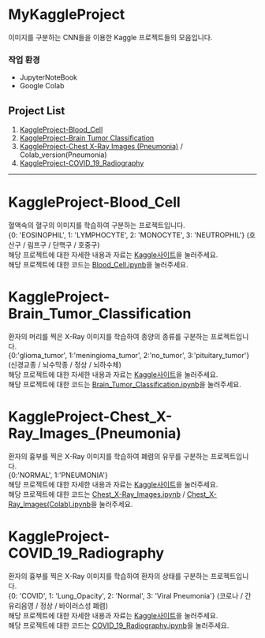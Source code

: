 # MyKaggleProject

이미지를 구분하는 CNN들을 이용한 Kaggle 프로젝트들의 모음입니다.

### 작업 환경
- JupyterNoteBook
- Google Colab

## Project List

1. [KaggleProject-Blood_Cell](#KaggleProject-Blood_Cell)
2. [KaggleProject-Brain Tumor Classification](#KaggleProject-Brain_Tumor_Classification)
3. [KaggleProject-Chest X-Ray Images (Pneumonia)](#KaggleProject-Chest_X-Ray_Images_(Pneumonia)) / Colab_version(Pneumonia)
4. [KaggleProject-COVID_19_Radiography](#KaggleProject-COVID_19_Radiography)

---

# KaggleProject-Blood_Cell
혈액속의 혈구의 이미지를 학습하여 구분하는 프로젝트입니다. </br>
{0: 'EOSINOPHIL', 1: 'LYMPHOCYTE', 2: 'MONOCYTE', 3: 'NEUTROPHIL'} (호산구 / 림프구 / 단핵구 / 호중구) </br>
해당 프로젝트에 대한 자세한 내용과 자료는 [Kaggle사이트](https://www.kaggle.com/datasets/paultimothymooney/blood-cells)을 눌러주세요. </br>
해당 프로젝트에 대한 코드는 [Blood_Cell.ipynb](https://github.com/kimdohyun0001/MyKaggleProject/blob/master/KaggleProject_Blood_Cell.ipynb)을 눌러주세요.

# KaggleProject-Brain_Tumor_Classification
환자의 머리를 찍은 X-Ray 이미지를 학습하여 종양의 종류를 구분하는 프로젝트입니다. </br>
{0:'glioma_tumor', 1:'meningioma_tumor', 2:'no_tumor', 3:'pituitary_tumor'} (신경교종 / 뇌수막종 / 정상 / 뇌하수체) </br>
해당 프로젝트에 대한 자세한 내용과 자료는 [Kaggle사이트](https://www.kaggle.com/datasets/sartajbhuvaji/brain-tumor-classification-mri?select=Training)을 눌러주세요. </br>
해당 프로젝트에 대한 코드는 [Brain_Tumor_Classification.ipynb](https://github.com/kimdohyun0001/MyKaggleProject/blob/master/KaggleProject-Brain%20Tumor%20Classification.ipynb)을 눌러주세요.

# KaggleProject-Chest_X-Ray_Images_(Pneumonia)
환자의 흉부를 찍은 X-Ray 이미지를 학습하여 폐렴의 유무를 구분하는 프로젝트입니다. </br>
{0:'NORMAL', 1:'PNEUMONIA'} </br>
해당 프로젝트에 대한 자세한 내용과 자료는 [Kaggle사이트](https://www.kaggle.com/datasets/paultimothymooney/chest-xray-pneumonia)을 눌러주세요. </br>
해당 프로젝트에 대한 코드는 [Chest_X-Ray_Images.ipynb](https://github.com/kimdohyun0001/MyKaggleProject/blob/master/KaggleProject-Chest%20X-Ray%20Images%20(Pneumonia).ipynb) / 
[Chest_X-Ray_Images(Colab).ipynb](https://github.com/kimdohyun0001/MyKaggleProject/blob/master/KaggleProject_Chest_X_Ray_Images_colab(Pneumonia).ipynb)을 눌러주세요. </br>

# KaggleProject-COVID_19_Radiography
환자의 흉부를 찍은 X-Ray 이미지를 학습하여 환자의 상태를 구분하는 프로젝트입니다. </br>
{0: 'COVID', 1: 'Lung_Opacity', 2: 'Normal', 3: 'Viral Pneumonia'} (코로나 / 간유리음영 / 정상 / 바이러스성 폐렴) </br>
해당 프로젝트에 대한 자세한 내용과 자료는 [Kaggle사이트]([https://www.kaggle.com/datasets/paultimothymooney/blood-cells](https://www.kaggle.com/datasets/tawsifurrahman/covid19-radiography-database))을 눌러주세요. </br>
해당 프로젝트에 대한 코드는 [COVID_19_Radiography.ipynb](https://github.com/kimdohyun0001/MyKaggleProject/blob/master/KaggleProject_COVID_19_Radiography.ipynb)을 눌러주세요.



